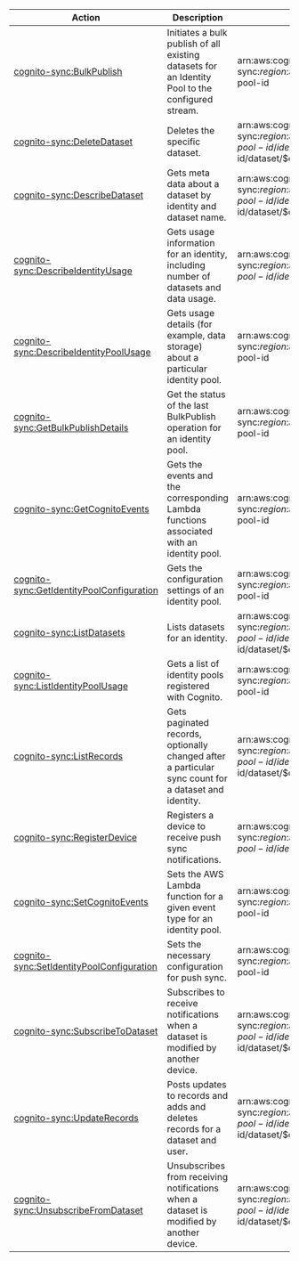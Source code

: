 | Action | Description | Resource | Condition |
| --- | --- | --- | --- |
| [cognito-sync:BulkPublish](http://docs.aws.amazon.com/cognitosync/latest/APIReference/API_BulkPublish.html) | Initiates a bulk publish of all existing datasets for an Identity Pool to the configured stream. | arn:aws:cognito-sync:$region:$account:identitypool/$identity-pool-id | - |
| [cognito-sync:DeleteDataset](http://docs.aws.amazon.com/cognitosync/latest/APIReference/API_DeleteDataset.html) | Deletes the specific dataset. | arn:aws:cognito-sync:$region:$account:identitypool/$identity-pool-id/identity/$identity-id/dataset/$dataset-name | - |
| [cognito-sync:DescribeDataset](http://docs.aws.amazon.com/cognitosync/latest/APIReference/API_DescribeDataset.html) | Gets meta data about a dataset by identity and dataset name. | arn:aws:cognito-sync:$region:$account:identitypool/$identity-pool-id/identity/$identity-id/dataset/$dataset-name | - |
| [cognito-sync:DescribeIdentityUsage](http://docs.aws.amazon.com/cognitosync/latest/APIReference/API_DescribeIdentityUsage.html) | Gets usage information for an identity, including number of datasets and data usage. | arn:aws:cognito-sync:$region:$account:identitypool/$identity-pool-id/identity/$identity-id | - |
| [cognito-sync:DescribeIdentityPoolUsage](http://docs.aws.amazon.com/cognitosync/latest/APIReference/API_DescribeIdentityPoolUsage.html) | Gets usage details (for example, data storage) about a particular identity pool. | arn:aws:cognito-sync:$region:$account:identitypool/$identity-pool-id | - |
| [cognito-sync:GetBulkPublishDetails](http://docs.aws.amazon.com/cognitosync/latest/APIReference/API_GetBulkPublishDetails.html) | Get the status of the last BulkPublish operation for an identity pool. | arn:aws:cognito-sync:$region:$account:identitypool/$identity-pool-id | - |
| [cognito-sync:GetCognitoEvents](http://docs.aws.amazon.com/cognitosync/latest/APIReference/API_GetCognitoEvents.html) | Gets the events and the corresponding Lambda functions associated with an identity pool. | arn:aws:cognito-sync:$region:$account:identitypool/$identity-pool-id | - |
| [cognito-sync:GetIdentityPoolConfiguration](http://docs.aws.amazon.com/cognitosync/latest/APIReference/API_GetIdentityPoolConfiguration.html) | Gets the configuration settings of an identity pool. | arn:aws:cognito-sync:$region:$account:identitypool/$identity-pool-id | - |
| [cognito-sync:ListDatasets](http://docs.aws.amazon.com/cognitosync/latest/APIReference/API_ListDatasets.html) | Lists datasets for an identity. | arn:aws:cognito-sync:$region:$account:identitypool/$identity-pool-id/identity/$identity-id/dataset/$dataset-name | - |
| [cognito-sync:ListIdentityPoolUsage](http://docs.aws.amazon.com/cognitosync/latest/APIReference/API_ListIdentityPoolUsage.html) | Gets a list of identity pools registered with Cognito. | arn:aws:cognito-sync:$region:$account:identitypool/$identity-pool-id | - |
| [cognito-sync:ListRecords](http://docs.aws.amazon.com/cognitosync/latest/APIReference/API_ListRecords.html) | Gets paginated records, optionally changed after a particular sync count for a dataset and identity. | arn:aws:cognito-sync:$region:$account:identitypool/$identity-pool-id/identity/$identity-id/dataset/$dataset-name | - |
| [cognito-sync:RegisterDevice](http://docs.aws.amazon.com/cognitosync/latest/APIReference/API_RegisterDevice.html) | Registers a device to receive push sync notifications. | arn:aws:cognito-sync:$region:$account:identitypool/$identity-pool-id/identity/$identity-id | - |
| [cognito-sync:SetCognitoEvents](http://docs.aws.amazon.com/cognitosync/latest/APIReference/API_SetCognitoEvents.html) | Sets the AWS Lambda function for a given event type for an identity pool. | arn:aws:cognito-sync:$region:$account:identitypool/$identity-pool-id | - |
| [cognito-sync:SetIdentityPoolConfiguration](http://docs.aws.amazon.com/cognitosync/latest/APIReference/API_SetIdentityPoolConfiguration.html) | Sets the necessary configuration for push sync. | arn:aws:cognito-sync:$region:$account:identitypool/$identity-pool-id | - |
| [cognito-sync:SubscribeToDataset](http://docs.aws.amazon.com/cognitosync/latest/APIReference/API_SubscribeToDataset.html) | Subscribes to receive notifications when a dataset is modified by another device. | arn:aws:cognito-sync:$region:$account:identitypool/$identity-pool-id/identity/$identity-id/dataset/$dataset-name | - |
| [cognito-sync:UpdateRecords](http://docs.aws.amazon.com/cognitosync/latest/APIReference/API_UpdateRecords.html) | Posts updates to records and adds and deletes records for a dataset and user. | arn:aws:cognito-sync:$region:$account:identitypool/$identity-pool-id/identity/$identity-id/dataset/$dataset-name | - |
| [cognito-sync:UnsubscribeFromDataset](http://docs.aws.amazon.com/cognitosync/latest/APIReference/API_UnsubscribeFromDataset.html) | Unsubscribes from receiving notifications when a dataset is modified by another device. | arn:aws:cognito-sync:$region:$account:identitypool/$identity-pool-id/identity/$identity-id/dataset/$dataset-name | - |

